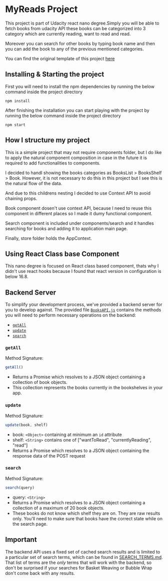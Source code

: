 # MyReads Project

This project is part of Udacity react nano degree.Simply you will be able to fetch books from udacity API these books can be categorized into 3 category which are currently reading, want to read and read.

Moreover you can search for other books by typing book name and then you can add the book to any of the previous mentioned categories.

You can find the original template of this project [here](https://github.com/udacity/reactnd-project-myreads-starter)

## Installing & Starting the project

First you will need to install the npm dependencies by running the below command inside the project directory

```
npm install
```

After finishing the installation you can start playing with the project by running the below command inside the project directory

```
npm start
```

## How I structure my project

This is a simple project that may not require components folder, but I do like to apply the natural component composition in case in the future it is required to add functionalities to components.

I decided to handl showing the books categories as BooksList > BooksShelf > Book. However, it is not necessary to do this in this project but I see this is the natural flow of the data.

And due to this childrens nesting I decided to use Context API to avoid chaining props.

Book component dosen't use context API, because I need to reuse this component in different places so I made it dumy functional component.

Search component is included under components/search and it handles searching for books and adding it to application main page.

Finally, store folder holds the AppContext.

## Using React Class base Component

This nano degree is focused on React class based component, thats why I didn't use react hooks because I found that react version in configuration is below 16.8.

## Backend Server

To simplify your development process, we've provided a backend server for you to develop against. The provided file [`BooksAPI.js`](src/BooksAPI.js) contains the methods you will need to perform necessary operations on the backend:

* [`getAll`](#getall)
* [`update`](#update)
* [`search`](#search)

### `getAll`

Method Signature:

```js
getAll()
```

* Returns a Promise which resolves to a JSON object containing a collection of book objects.
* This collection represents the books currently in the bookshelves in your app.

### `update`

Method Signature:

```js
update(book, shelf)
```

* book: `<Object>` containing at minimum an `id` attribute
* shelf: `<String>` contains one of ["wantToRead", "currentlyReading", "read"]  
* Returns a Promise which resolves to a JSON object containing the response data of the POST request

### `search`

Method Signature:

```js
search(query)
```

* query: `<String>`
* Returns a Promise which resolves to a JSON object containing a collection of a maximum of 20 book objects.
* These books do not know which shelf they are on. They are raw results only. You'll need to make sure that books have the correct state while on the search page.

## Important
The backend API uses a fixed set of cached search results and is limited to a particular set of search terms, which can be found in [SEARCH_TERMS.md](SEARCH_TERMS.md). That list of terms are the _only_ terms that will work with the backend, so don't be surprised if your searches for Basket Weaving or Bubble Wrap don't come back with any results.


